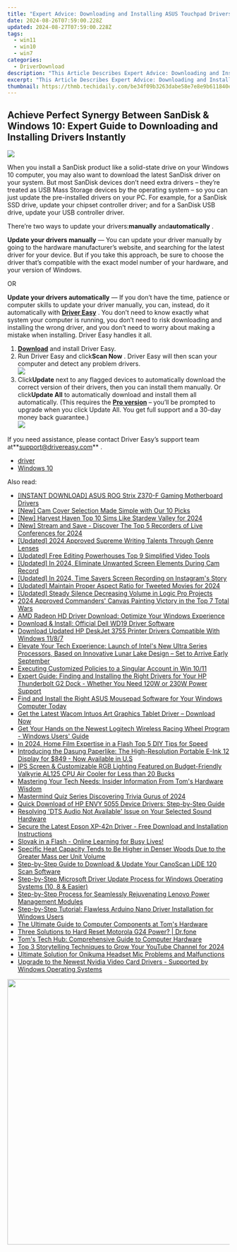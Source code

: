 ```yaml
---
title: "Expert Advice: Downloading and Installing ASUS Touchpad Drivers on Windows 11 Made Effortlessly"
date: 2024-08-26T07:59:00.228Z
updated: 2024-08-27T07:59:00.228Z
tags:
  - win11
  - win10
  - win7
categories:
  - DriverDownload
description: "This Article Describes Expert Advice: Downloading and Installing ASUS Touchpad Drivers on Windows 11 Made Effortlessly"
excerpt: "This Article Describes Expert Advice: Downloading and Installing ASUS Touchpad Drivers on Windows 11 Made Effortlessly"
thumbnail: https://thmb.techidaily.com/be34f09b3263dabe58e7e8e9b611840eed5d78451bd041646a395d4031103684.jpg
---
```


## Achieve Perfect Synergy Between SanDisk & Windows 10: Expert Guide to Downloading and Installing Drivers Instantly

![](https://images.drivereasy.com/wp-content/uploads/2018/11/img_5be14e36185dc-300x164.jpg)

 When you install a SanDisk product like a solid-state drive on your Windows 10 computer, you may also want to download the latest SanDisk driver on your system. But most SanDisk devices don’t need extra drivers – they’re treated as USB Mass Storage devices by the operating system – so you can just update the pre-installed drivers on your PC. For example, for a SanDisk SSD drive, update your chipset controller driver; and for a SanDisk USB drive, update your USB controller driver.

 There’re two ways to update your drivers:**manually** and**automatically** .

**Update your drivers manually** — You can update your driver manually by going to the hardware manufacturer’s website, and searching for the latest driver for your device. But if you take this approach, be sure to choose the driver that’s compatible with the exact model number of your hardware, and your version of Windows.

OR

**Update your drivers automatically** — If you don’t have the time, patience or computer skills to update your driver manually, you can, instead, do it automatically with **[Driver Easy](https://tools.techidaily.com/drivereasy/download/)**  . You don’t need to know exactly what system your computer is running, you don’t need to risk downloading and installing the wrong driver, and you don’t need to worry about making a mistake when installing. Driver Easy handles it all.

1. **[Download](https://tools.techidaily.com/drivereasy/download/)**  and install Driver Easy.
2. Run Driver Easy and click**Scan Now** . Driver Easy will then scan your computer and detect any problem drivers.  
![](https://images.drivereasy.com/wp-content/uploads/2018/11/img_5be14ddebe57b.jpg)
3. Click**Update** next to any flagged devices to automatically download the correct version of their drivers, then you can install them manually. Or click**Update All** to automatically download and install them all automatically. (This requires the **[Pro version](https://tools.techidaily.com/drivereasy/download/)**  – you’ll be prompted to upgrade when you click Update All. You get full support and a 30-day money back guarantee.)  
![](https://images.drivereasy.com/wp-content/uploads/2018/11/img_5be14dc0825a9.jpg)

 If you need assistance, please contact Driver Easy’s support team at**<support@drivereasy.com>** .

* [driver](https://tools.techidaily.com/drivereasy/download/)
* [Windows 10](https://tools.techidaily.com/drivereasy/download/)

<ins class="adsbygoogle"
     style="display:block"
     data-ad-format="autorelaxed"
     data-ad-client="ca-pub-7571918770474297"
     data-ad-slot="1223367746"></ins>



<ins class="adsbygoogle"
     style="display:block"
     data-ad-client="ca-pub-7571918770474297"
     data-ad-slot="8358498916"
     data-ad-format="auto"
     data-full-width-responsive="true"></ins>

<span class="atpl-alsoreadstyle">Also read:</span>
<div><ul>
<li><a href="https://hardware-help.techidaily.com/instant-download-asus-rog-strix-z370-f-gaming-motherboard-drivers/"><u>[INSTANT DOWNLOAD] ASUS ROG Strix Z370-F Gaming Motherboard Drivers</u></a></li>
<li><a href="https://digital-screen-recording.techidaily.com/new-cam-cover-selection-made-simple-with-our-10-picks/"><u>[New] Cam Cover Selection Made Simple with Our 10 Picks</u></a></li>
<li><a href="https://remote-screen-capture.techidaily.com/new-harvest-haven-top-10-sims-like-stardew-valley-for-2024/"><u>[New] Harvest Haven  Top 10 Sims Like Stardew Valley for 2024</u></a></li>
<li><a href="https://digital-screen-recording.techidaily.com/new-stream-and-save-discover-the-top-5-recorders-of-live-conferences-for-2024/"><u>[New] Stream and Save - Discover The Top 5 Recorders of Live Conferences for 2024</u></a></li>
<li><a href="https://fox-access.techidaily.com/updated-2024-approved-supreme-writing-talents-through-genre-lenses/"><u>[Updated] 2024 Approved  Supreme Writing Talents Through Genre Lenses</u></a></li>
<li><a href="https://facebook-record-videos.techidaily.com/updated-free-editing-powerhouses-top-9-simplified-video-tools/"><u>[Updated] Free Editing Powerhouses  Top 9 Simplified Video Tools</u></a></li>
<li><a href="https://on-screen-recording.techidaily.com/updated-in-2024-eliminate-unwanted-screen-elements-during-cam-record/"><u>[Updated] In 2024, Eliminate Unwanted Screen Elements During Cam Record</u></a></li>
<li><a href="https://instagram-video-recordings.techidaily.com/updated-in-2024-time-savers-screen-recording-on-instagrams-story/"><u>[Updated] In 2024, Time Savers  Screen Recording on Instagram's Story</u></a></li>
<li><a href="https://twitter-videos.techidaily.com/updated-maintain-proper-aspect-ratio-for-tweeted-movies-for-2024/"><u>[Updated] Maintain Proper Aspect Ratio for Tweeted Movies for 2024</u></a></li>
<li><a href="https://extra-guidance.techidaily.com/updated-steady-silence-decreasing-volume-in-logic-pro-projects/"><u>[Updated] Steady Silence  Decreasing Volume in Logic Pro Projects</u></a></li>
<li><a href="https://remote-screen-capture.techidaily.com/2024-approved-commanders-canvas-painting-victory-in-the-top-7-total-wars/"><u>2024 Approved  Commanders' Canvas  Painting Victory in the Top 7 Total Wars</u></a></li>
<li><a href="https://hardware-help.techidaily.com/amd-radeon-hd-driver-download-optimize-your-windows-experience/"><u>AMD Radeon HD Driver Download: Optimize Your Windows Experience</u></a></li>
<li><a href="https://hardware-help.techidaily.com/1722965699674-download-and-install-official-dell-wd19-driver-software/"><u>Download & Install: Official Dell WD19 Driver Software</u></a></li>
<li><a href="https://hardware-help.techidaily.com/download-updated-hp-deskjet-3755-printer-drivers-compatible-with-windows-1187/"><u>Download Updated HP DeskJet 3755 Printer Drivers Compatible With Windows 11/8/7</u></a></li>
<li><a href="https://hardware-help.techidaily.com/elevate-your-tech-experience-launch-of-intels-new-ultra-series-processors-based-on-innovative-lunar-lake-design-set-to-arrive-early-september/"><u>Elevate Your Tech Experience: Launch of Intel's New Ultra Series Processors, Based on Innovative Lunar Lake Design – Set to Arrive Early September</u></a></li>
<li><a href="https://win11-tips.techidaily.com/executing-customized-policies-to-a-singular-account-in-win-1011/"><u>Executing Customized Policies to a Singular Account in Win 10/11</u></a></li>
<li><a href="https://hardware-help.techidaily.com/expert-guide-finding-and-installing-the-right-drivers-for-your-hp-thunderbolt-g2-dock-whether-you-need-120w-or-230w-power-support/"><u>Expert Guide: Finding and Installing the Right Drivers for Your HP Thunderbolt G2 Dock - Whether You Need 120W or 230W Power Support</u></a></li>
<li><a href="https://hardware-help.techidaily.com/find-and-install-the-right-asus-mousepad-software-for-your-windows-computer-today/"><u>Find and Install the Right ASUS Mousepad Software for Your Windows Computer Today</u></a></li>
<li><a href="https://hardware-help.techidaily.com/get-the-latest-wacom-intuos-art-graphics-tablet-driver-download-now/"><u>Get the Latest Wacom Intuos Art Graphics Tablet Driver – Download Now</u></a></li>
<li><a href="https://hardware-help.techidaily.com/get-your-hands-on-the-newest-logitech-wireless-racing-wheel-program-windows-users-guide/"><u>Get Your Hands on the Newest Logitech Wireless Racing Wheel Program - Windows Users' Guide</u></a></li>
<li><a href="https://some-techniques.techidaily.com/in-2024-home-film-expertise-in-a-flash-top-5-diy-tips-for-speed/"><u>In 2024, Home Film Expertise in a Flash  Top 5 DIY Tips for Speed</u></a></li>
<li><a href="https://hardware-tips.techidaily.com/introducing-the-dasung-paperlike-the-high-resolution-portable-e-ink-12-display-for-849-now-available-in-us/"><u>Introducing the Dasung Paperlike: The High-Resolution Portable E-Ink 12 Display for $849 - Now Available in U.S</u></a></li>
<li><a href="https://hardware-tips.techidaily.com/ips-screen-and-customizable-rgb-lighting-featured-on-budget-friendly-valkyrie-al125-cpu-air-cooler-for-less-than-20-bucks/"><u>IPS Screen & Customizable RGB Lighting Featured on Budget-Friendly Valkyrie AL125 CPU Air Cooler for Less than 20 Bucks</u></a></li>
<li><a href="https://hardware-help.techidaily.com/mastering-your-tech-needs-insider-information-from-toms-hardware-wisdom/"><u>Mastering Your Tech Needs: Insider Information From Tom's Hardware Wisdom</u></a></li>
<li><a href="https://fox-boxes.techidaily.com/mastermind-quiz-series-discovering-trivia-gurus-of-2024/"><u>Mastermind Quiz Series  Discovering Trivia Gurus of 2024</u></a></li>
<li><a href="https://hardware-help.techidaily.com/quick-download-of-hp-envy-5055-device-drivers-step-by-step-guide/"><u>Quick Download of HP ENVY 5055 Device Drivers: Step-by-Step Guide</u></a></li>
<li><a href="https://hardware-help.techidaily.com/resolving-dts-audio-not-available-issue-on-your-selected-sound-hardware/"><u>Resolving 'DTS Audio Not Available' Issue on Your Selected Sound Hardware</u></a></li>
<li><a href="https://hardware-help.techidaily.com/secure-the-latest-epson-xp-42n-driver-free-download-and-installation-instructions/"><u>Secure the Latest Epson XP-42n Driver - Free Download and Installation Instructions</u></a></li>
<li><a href="https://mondly-stories.techidaily.com/1719580912312-slovak-in-a-flash-online-learning-for-busy-lives/"><u>Slovak in a Flash - Online Learning for Busy Lives!</u></a></li>
<li><a href="https://hardware-help.techidaily.com/specific-heat-capacity-tends-to-be-higher-in-denser-woods-due-to-the-greater-mass-per-unit-volume/"><u>Specific Heat Capacity Tends to Be Higher in Denser Woods Due to the Greater Mass per Unit Volume</u></a></li>
<li><a href="https://hardware-help.techidaily.com/step-by-step-guide-to-download-and-update-your-canoscan-lide-120-scan-software/"><u>Step-by-Step Guide to Download & Update Your CanoScan LiDE 120 Scan Software</u></a></li>
<li><a href="https://hardware-help.techidaily.com/step-by-step-microsoft-driver-update-process-for-windows-operating-systems-10-8-and-easier/"><u>Step-by-Step Microsoft Driver Update Process for Windows Operating Systems (10, 8 & Easier)</u></a></li>
<li><a href="https://hardware-help.techidaily.com/step-by-step-process-for-seamlessly-rejuvenating-lenovo-power-management-modules/"><u>Step-by-Step Process for Seamlessly Rejuvenating Lenovo Power Management Modules</u></a></li>
<li><a href="https://hardware-help.techidaily.com/step-by-step-tutorial-flawless-arduino-nano-driver-installation-for-windows-users/"><u>Step-by-Step Tutorial: Flawless Arduino Nano Driver Installation for Windows Users</u></a></li>
<li><a href="https://hardware-help.techidaily.com/the-ultimate-guide-to-computer-components-at-toms-hardware/"><u>The Ultimate Guide to Computer Components at Tom's Hardware</u></a></li>
<li><a href="https://techidaily.com/three-solutions-to-hard-reset-motorola-g24-power-drfone-by-drfone-reset-android-reset-android/"><u>Three Solutions to Hard Reset Motorola G24 Power? | Dr.fone</u></a></li>
<li><a href="https://hardware-help.techidaily.com/toms-tech-hub-comprehensive-guide-to-computer-hardware/"><u>Tom's Tech Hub: Comprehensive Guide to Computer Hardware</u></a></li>
<li><a href="https://facebook-video-footage.techidaily.com/top-3-storytelling-techniques-to-grow-your-youtube-channel-for-2024/"><u>Top 3 Storytelling Techniques to Grow Your YouTube Channel for 2024</u></a></li>
<li><a href="https://sound-issues.techidaily.com/ultimate-solution-for-onikuma-headset-mic-problems-and-malfunctions/"><u>Ultimate Solution for Onikuma Headset Mic Problems and Malfunctions</u></a></li>
<li><a href="https://hardware-help.techidaily.com/upgrade-to-the-newest-nvidia-video-card-drivers-supported-by-windows-operating-systems/"><u>Upgrade to the Newest Nvidia Video Card Drivers - Supported by Windows Operating Systems</u></a></li>
</ul></div>

<!-- affiliate ads begin -->
<a href="https://appsumo.8odi.net/c/5597632/2075475/7443" target="_top" id="2075475"><img src="//a.impactradius-go.com/display-ad/7443-2075475" border="0" alt="" width="1200" height="600"/></a><img height="0" width="0" src="https://appsumo.8odi.net/i/5597632/2075475/7443" style="position:absolute;visibility:hidden;" border="0" />
<!-- affiliate ads end -->